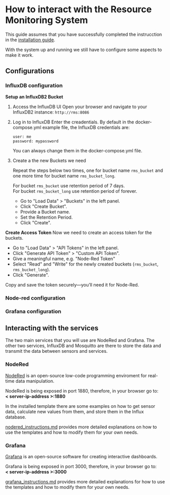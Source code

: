 # How to interact with the Resource Monitoring System

This guide assumes that you have successfully completed the instrucction in the [installation guide](installation.md).

With the system up and running we still have to configure some aspects to make it work.


## Configurations

### InfluxDB configuration

**Setup an InfluxDB2 Bucket**
1. Access the InfluxDB UI
   Open your browser and navigate to your InfluxDB2 instance: `http://rms:8086`
2. Log in to InfluxDB
   Enter the creadentials. By default in the docker-compose.yml example file, the InfluxDB credentials are:

   ```
   user: me
   password: mypassword
   ```
   You can always change them in the docker-compose.yml file.
   
3. Create a the new Buckets we need
   
   Repeat the steps below two times, one for bucket name `rms_bucket` and one more time for bucket name `rms_bucket_long`.

   For bucket `rms_bucket` use retention period of 7 days.  
   For bucket `rms_bucket_long` use retention period of forever.
   
   * Go to "Load Data" > "Buckets" in the left panel.
   * Click "Create Bucket".
   * Provide a Bucket name.
   * Set the Retention Period.
   * Click "Create".


**Create Access Token**
Now we need to create an access token for the buckets.

* Go to "Load Data" > "API Tokens" in the left panel.
* Click "Generate API Token" > "Custom API Token".
* Give a meaningful name, e.g. "Node-Red Token"
* Select "Read" and "Write" for the newly created buckets (`rms_bucket`, `rms_bucket_long`).
* Click "Generate".
  
Copy and save the token securely—you’ll need it for Node-Red.

### Node-red configuration

### Grafana configuration



## Interacting with the services

The two main services that you will use are NodeRed and Grafana.
The other two services, InfluxDB and Mosquitto are there to store the data and transmit the data between sensors and services.

### NodeRed

[NodeRed](https://nodered.org) is an open-source low-code programming enviroment for real-time data manipulation.

NodeRed is being exposed in port 1880, therefore, in your browser go to:  
**< server-ip-address >:1880**

In the installed template there are some examples on how to get sensor data, calculate new values from them, 
and store them in the Influx database.

[nodered_instructions.md](nodered_instructions.md) provides more detailed explanations on how to use the templates and how to modify them for your own needs.

### Grafana

[Grafana](https://grafana.com/oss/grafana/) is an open-source software for creating interactive dashboards.

Grafana is being exposed in port 3000, therefore, in your browser go to:  
**< server-ip-address >:3000**

[grafana_instructions.md](grafana_instructions.md) provides more detailed explanations for how to use the templates and how to modify them for your own needs.

